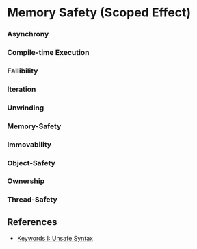 # Memory Safety (Scoped Effect)

### Asynchrony
### Compile-time Execution
### Fallibility
### Iteration
### Unwinding
### Memory-Safety
### Immovability
### Object-Safety
### Ownership
### Thread-Safety

## References

- [Keywords I: Unsafe Syntax](https://blog.yoshuawuyts.com/unsafe-syntax/)
